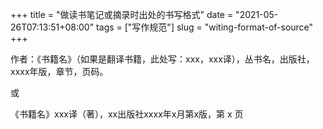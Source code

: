 +++
title = "做读书笔记或摘录时出处的书写格式"
date = "2021-05-26T07:13:51+08:00"
tags = ["写作规范"]
slug = "witing-format-of-source"
+++

作者：《书籍名》（如果是翻译书籍，此处写：xxx，xxx译），丛书名，出版社，xxxx年版，章节，页码。

或

《书籍名》xxx译（著），xx出版社xxxx年x月第x版，第 x 页
